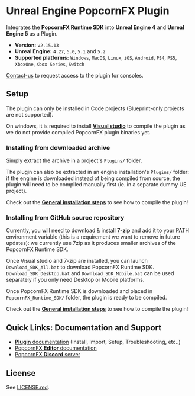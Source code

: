 # Unreal Engine PopcornFX Plugin

Integrates the **PopcornFX Runtime SDK** into **Unreal Engine 4** and **Unreal Engine 5** as a Plugin.
* **Version:** `v2.15.13`
* **Unreal Engine:** `4.27`, `5.0`, `5.1` and `5.2`
* **Supported platforms:** `Windows`, `MacOS`, `Linux`, `iOS`, `Android`, `PS4`, `PS5`, `XboxOne`, `Xbox Series`, `Switch`

[Contact-us](http://www.popcornfx.com/contact-us/) to request access to the plugin for consoles.

## Setup

The plugin can only be installed in Code projects (Blueprint-only projects are not supported).

On windows, it is required to install **[Visual studio](https://docs.unrealengine.com/4.27/en-US/ProductionPipelines/DevelopmentSetup/VisualStudioSetup/)** to compile the plugin as we do not provide compiled PopcornFX plugin binaries yet.

### Installing from downloaded archive

Simply extract the archive in a project's `Plugins/` folder.

The plugin can also be extracted in an engine installation's `Plugins/` folder: if the engine is downloaded instead of being compiled from source, the plugin will need to be compiled manually first (ie. in a separate dummy UE project).

Check out the **[General installation steps](https://www.popcornfx.com/docs/popcornfx-v2/plugins/ue4-plugin/installation-and-setup/)** to see how to compile the plugin!

### Installing from GitHub source repository

Currently, you will need to download & install **[7-zip](https://www.7-zip.org/download.html)** and add it to your PATH environment variable (this is a requirement we want to remove in future updates): we currently use 7zip as it produces smaller archives of the PopcornFX Runtime SDK.

Once Visual studio and 7-zip are installed, you can launch `Download_SDK_All.bat` to download PopcornFX Runtime SDK. `Download_SDK_Desktop.bat` and `Download_SDK_Mobile.bat` can be used separately if you only need Desktop or Mobile platforms.

Once PopcornFX Runtime SDK is downloaded and placed in `PopcornFX_Runtime_SDK/` folder, the plugin is ready to be compiled.

Check out the **[General installation steps](https://www.popcornfx.com/docs/popcornfx-v2/plugins/ue4-plugin/installation-and-setup/)** to see how to compile the plugin!

## Quick Links: Documentation and Support

* [**Plugin** documentation](https://www.popcornfx.com/docs/popcornfx-v2/plugins/ue4-plugin/) (Install, Import, Setup, Troubleshooting, etc..)
* [PopcornFX **Editor** documentation](https://www.popcornfx.com/docs/popcornfx-v2/)
* [PopcornFX **Discord** server](https://discord.gg/4ka27cVrsf)

## License

See [LICENSE.md](/LICENSE.md).
